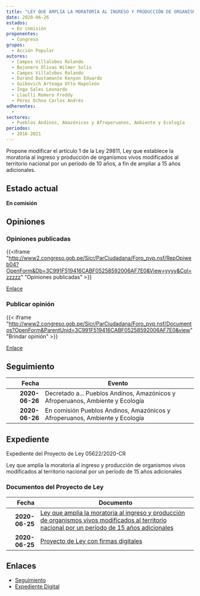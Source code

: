 ```yaml
---
title: "LEY QUE AMPLIA LA MORATORIA AL INGRESO Y PRODUCCIÓN DE ORGANISMOS VIVOS MODIFICADOS AL TERRITORIO NACIONAL POR UN PERÍODO DE 15 AÑOS ADICIONALES"
date: 2020-06-26
estados: 
  - En comisión
proponentes: 
  - Congreso
grupos: 
  - Acción Popular
autores: 
  - Campos Villalobos Rolando
  - Bajonero Olivas Wilmer Solis
  - Campos Villalobos Rolando
  - Durand Bustamante Kenyon Eduardo
  - Guibovich Arteaga Otto Napoleón
  - Inga Sales Leonardo
  - Llaulli Romero Freddy
  - Pérez Ochoa Carlos Andrés
adherentes: 
  - 
sectores: 
  - Pueblos Andinos, Amazónicos y Afroperuanos, Ambiente y Ecología
periodos: 
  - 2016-2021
---
```


Propone modificar el artículo 1 de la Ley 29811, Ley que establece la moratoria al ingreso y producción de organismos vivos modificados al territorio nacional por un período de 10 años, a fin de ampliar a 15 años adicionales.


## Estado actual

**En comisión**

## Opiniones

### Opiniones publicadas

{{<iframe "http://www2.congreso.gob.pe/Sicr/ParCiudadana/Foro_pvp.nsf/RepOpiweb04?OpenForm&Db=3C991F519416CABF05258592006AF7E0&View=yyyy&Col=zzzzz" "Opiniones publicadas" >}}

[Enlace](http://www2.congreso.gob.pe/Sicr/ParCiudadana/Foro_pvp.nsf/RepOpiweb04?OpenForm&Db=3C991F519416CABF05258592006AF7E0&View=yyyy&Col=zzzzz)
### Publicar opinión

{{< iframe "http://www2.congreso.gob.pe/Sicr/ParCiudadana/Foro_pvp.nsf/Documentos?OpenForm&ParentUnid=3C991F519416CABF05258592006AF7E0&view" "Brindar opinión" >}}

[Enlace](http://www2.congreso.gob.pe/Sicr/ParCiudadana/Foro_pvp.nsf/Documentos?OpenForm&ParentUnid=3C991F519416CABF05258592006AF7E0&view)

## Seguimiento

| Fecha | Evento |
|------:|--------|
| **2020-06-26** | Decretado a... Pueblos Andinos, Amazónicos y Afroperuanos, Ambiente y Ecología|
| **2020-06-26** | En comisión Pueblos Andinos, Amazónicos y Afroperuanos, Ambiente y Ecología|


## Expediente

Expediente del Proyecto de Ley 05622/2020-CR

Ley que amplia la moratoria al ingreso y producción de organismos vivos modificados al territorio nacional por un período de 15 años adicionales


### Documentos del Proyecto de Ley

| Fecha | Documento |
|------:|--------|
| **2020-06-25** | [Ley que amplia la moratoria al ingreso y producción de organismos vivos modificados al territorio nacional por un período de 15 años adicionales](http://www.leyes.congreso.gob.pe/Documentos/2016_2021/Proyectos_de_Ley_y_de_Resoluciones_Legislativas/PL05622-20200625.pdf) |
| **2020-06-25** | [Proyecto de Ley con firmas digitales](http://www.leyes.congreso.gob.pe/Documentos/2016_2021/Proyectos_de_Ley_y_de_Resoluciones_Legislativas/Proyectos_Firmas_digitales/PL05622.pdf) |

## Enlaces 

- [Seguimiento](http://www2.congreso.gob.pe/Sicr/TraDocEstProc/CLProLey2016.nsf/f7fff46988ca05b1052578e100829cc7/c3cc67f11cd1ff34052585920083061e?OpenDocument)
- [Expediente Digital](http://www2.congreso.gob.pe/Sicr/TraDocEstProc/CLProLey2016.nsf/f7fff46988ca05b1052578e100829cc7/c3cc67f11cd1ff34052585920083061e?OpenDocument&Click=05257FB7005EB655.eb71d0cf91d8294e05256cdf006b5706/$Body/0.1C6C)
